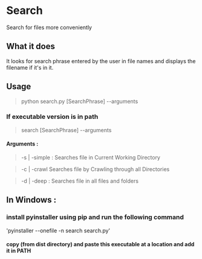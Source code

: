 # Search
Search for files more conveniently

## What it does

It looks for search phrase entered by the user in file names and displays the filename if it's in it.

## Usage

> python search.py [SearchPhrase] --arguments

### If executable version is in path
> search [SearchPhrase] --arguments

#### Arguments : 
> -s | -simple :
Searches file in Current Working Directory

> -c | -crawl 
Searches file by Crawling through all Directories

> -d | -deep :
Searches file in all files and folders

## In Windows :
### install pyinstaller using pip and run the following command
'pyinstaller --onefile -n search search.py'
#### copy (from  dist directory) and paste this executable at a location and add it in PATH
